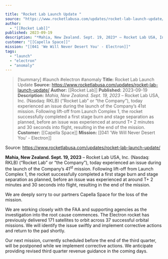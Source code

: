 ```yaml
---

title: "Rocket Lab Launch Update "
source: "https://www.rocketlabusa.com/updates/rocket-lab-launch-update/"
author:
  - "[[Rocket Lab]]"
published: 2023-09-19
description: "*Mahia, New Zealand. Sept. 19, 2023* – Rocket Lab USA, Inc. (Nasdaq: RKLB) (“Rocket Lab” or “the Company”), today experienced an issue during the launch of the Company’s 41st mission. Following lift-off from Launch Complex 1, the rocket successfully completed a first stage burn and stage separation as planned, before an issue was experienced at around T+ 2 minutes and 30 seconds into flight, resulting in the end of the mission."
customer: "[[Capella Space]]"
mission: "[[041 'We Will Never Desert You' - Electron]]"
tags:
  - "launch"
  - "electron"
  - "anomaly"
---
```

>[!summary]
#launch #electron #anomaly
**Title:** Rocket Lab Launch Update 
**Source:** https://www.rocketlabusa.com/updates/rocket-lab-launch-update/
**Author:** [[Rocket Lab]]
**Published:** 2023-09-19
**Description:** *Mahia, New Zealand. Sept. 19, 2023* – Rocket Lab USA, Inc. (Nasdaq: RKLB) (“Rocket Lab” or “the Company”), today experienced an issue during the launch of the Company’s 41st mission. Following lift-off from Launch Complex 1, the rocket successfully completed a first stage burn and stage separation as planned, before an issue was experienced at around T+ 2 minutes and 30 seconds into flight, resulting in the end of the mission.
**Customer:** [[Capella Space]]
**Mission:** [[041 'We Will Never Desert You' - Electron]]

Source: https://www.rocketlabusa.com/updates/rocket-lab-launch-update/

**Mahia, New Zealand. Sept. 19, 2023** – Rocket Lab USA, Inc. (Nasdaq: RKLB) (“Rocket Lab” or “the Company”), today experienced an issue during the launch of the Company’s 41<sup>st</sup> mission. Following lift-off from Launch Complex 1, the rocket successfully completed a first stage burn and stage separation as planned, before an issue was experienced at around T+ 2 minutes and 30 seconds into flight, resulting in the end of the mission.

We are deeply sorry to our partners Capella Space for the loss of the mission.

We are working closely with the FAA and supporting agencies as the investigation into the root cause commences. The Electron rocket has previously delivered 171 satellites to orbit across 37 successful orbital missions. We will identify the issue swiftly and implement corrective actions and return to the pad shortly.

Our next mission, currently scheduled before the end of the third quarter, will be postponed while we implement corrective actions. We anticipate providing revised third quarter revenue guidance in the coming days.